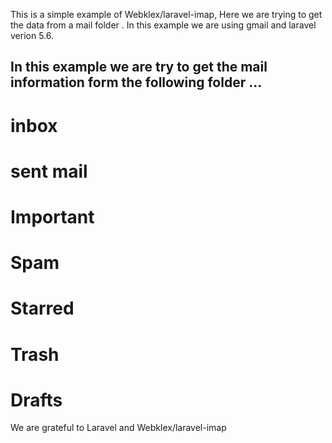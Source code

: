 
This is a simple example of  Webklex/laravel-imap,  Here we are trying to get the data from a mail folder . In this example we are using gmail and laravel verion 5.6.

## In this example we are try to get the mail information form the following folder ...

 # inbox
 # sent mail
 # Important
 # Spam
 # Starred
 # Trash
 # Drafts

 We are grateful to Laravel and Webklex/laravel-imap
